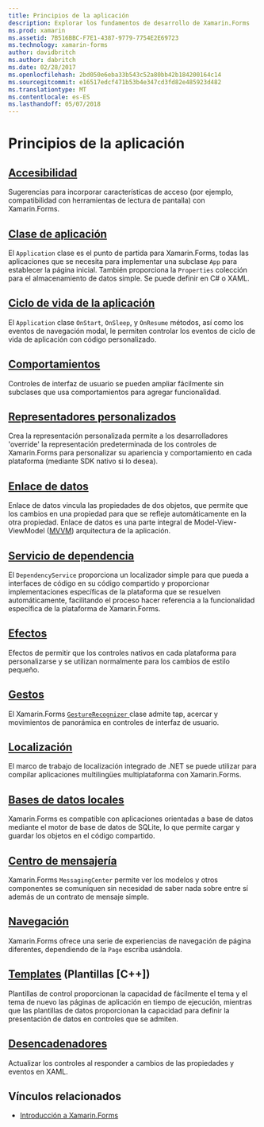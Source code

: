 ```yaml
---
title: Principios de la aplicación
description: Explorar los fundamentos de desarrollo de Xamarin.Forms
ms.prod: xamarin
ms.assetid: 7B516BBC-F7E1-4387-9779-7754E2E69723
ms.technology: xamarin-forms
author: davidbritch
ms.author: dabritch
ms.date: 02/28/2017
ms.openlocfilehash: 2bd050e6eba33b543c52a80bb42b184200164c14
ms.sourcegitcommit: e16517edcf471b53b4e347cd3fd82e485923d482
ms.translationtype: MT
ms.contentlocale: es-ES
ms.lasthandoff: 05/07/2018
---
```

# <a name="application-fundamentals"></a>Principios de la aplicación

## <a name="accessibilityaccessibilityindexmd"></a>[Accesibilidad](accessibility/index.md)

Sugerencias para incorporar características de acceso (por ejemplo, compatibilidad con herramientas de lectura de pantalla) con Xamarin.Forms.

## <a name="app-classapplication-classmd"></a>[Clase de aplicación](application-class.md)

El `Application` clase es el punto de partida para Xamarin.Forms, todas las aplicaciones que se necesita para implementar una subclase `App` para establecer la página inicial. También proporciona la `Properties` colección para el almacenamiento de datos simple. Se puede definir en C# o XAML.

## <a name="app-lifecycleapp-lifecyclemd"></a>[Ciclo de vida de la aplicación](app-lifecycle.md)

El `Application` clase `OnStart`, `OnSleep`, y `OnResume` métodos, así como los eventos de navegación modal, le permiten controlar los eventos de ciclo de vida de aplicación con código personalizado.

## <a name="behaviorsbehaviorsindexmd"></a>[Comportamientos](behaviors/index.md)

Controles de interfaz de usuario se pueden ampliar fácilmente sin subclases que usa comportamientos para agregar funcionalidad.

## <a name="custom-rendererscustom-rendererindexmd"></a>[Representadores personalizados](custom-renderer/index.md)

Crea la representación personalizada permite a los desarrolladores 'override' la representación predeterminada de los controles de Xamarin.Forms para personalizar su apariencia y comportamiento en cada plataforma (mediante SDK nativo si lo desea).

## <a name="data-bindingdata-bindingindexmd"></a>[Enlace de datos](data-binding/index.md)

Enlace de datos vincula las propiedades de dos objetos, que permite que los cambios en una propiedad para que se refleje automáticamente en la otra propiedad. Enlace de datos es una parte integral de Model-View-ViewModel ([MVVM](~/xamarin-forms/enterprise-application-patterns/mvvm.md)) arquitectura de la aplicación.

## <a name="dependency-servicedependency-serviceindexmd"></a>[Servicio de dependencia](dependency-service/index.md)

El `DependencyService` proporciona un localizador simple para que pueda a interfaces de código en su código compartido y proporcionar implementaciones específicas de la plataforma que se resuelven automáticamente, facilitando el proceso hacer referencia a la funcionalidad específica de la plataforma de Xamarin.Forms.

## <a name="effectseffectsindexmd"></a>[Efectos](effects/index.md)

Efectos de permitir que los controles nativos en cada plataforma para personalizarse y se utilizan normalmente para los cambios de estilo pequeño.

## <a name="gesturesgesturesindexmd"></a>[Gestos](gestures/index.md)

El Xamarin.Forms [ `GestureRecognizer` ](https://developer.xamarin.com/api/type/Xamarin.Forms.GestureRecognizer/) clase admite tap, acercar y movimientos de panorámica en controles de interfaz de usuario.

## <a name="localizationlocalizationindexmd"></a>[Localización](localization/index.md)

El marco de trabajo de localización integrado de .NET se puede utilizar para compilar aplicaciones multilingües multiplataforma con Xamarin.Forms.

## <a name="local-databasesdatabasesmd"></a>[Bases de datos locales](databases.md)

Xamarin.Forms es compatible con aplicaciones orientadas a base de datos mediante el motor de base de datos de SQLite, lo que permite cargar y guardar los objetos en el código compartido.

## <a name="messaging-centermessaging-centermd"></a>[Centro de mensajería](messaging-center.md)

Xamarin.Forms `MessagingCenter` permite ver los modelos y otros componentes se comuniquen sin necesidad de saber nada sobre entre sí además de un contrato de mensaje simple.

## <a name="navigationnavigationindexmd"></a>[Navegación](navigation/index.md)

Xamarin.Forms ofrece una serie de experiencias de navegación de página diferentes, dependiendo de la `Page` escriba usándola.

## <a name="templatestemplatesindexmd"></a>[Templates](templates/index.md) (Plantillas [C++])

Plantillas de control proporcionan la capacidad de fácilmente el tema y el tema de nuevo las páginas de aplicación en tiempo de ejecución, mientras que las plantillas de datos proporcionan la capacidad para definir la presentación de datos en controles que se admiten.

## <a name="triggerstriggersmd"></a>[Desencadenadores](triggers.md)

Actualizar los controles al responder a cambios de las propiedades y eventos en XAML.


## <a name="related-links"></a>Vínculos relacionados

- [Introducción a Xamarin.Forms](~/xamarin-forms/get-started/introduction-to-xamarin-forms.md)
